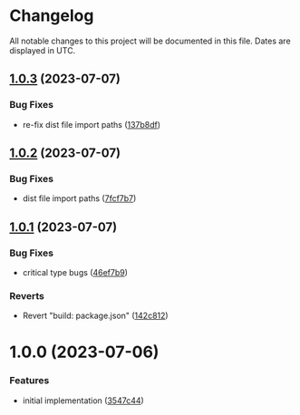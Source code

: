# Changelog
All notable changes to this project will be documented in this file. Dates are displayed in UTC.

## [1.0.3](https://github.com/RebeccaStevens/uom-types/compare/v1.0.2...v1.0.3) (2023-07-07)


### Bug Fixes

* re-fix dist file import paths ([137b8df](https://github.com/RebeccaStevens/uom-types/commit/137b8dff09690891e041be0ff8933e94e10a9451))

## [1.0.2](https://github.com/RebeccaStevens/uom-types/compare/v1.0.1...v1.0.2) (2023-07-07)


### Bug Fixes

* dist file import paths ([7fcf7b7](https://github.com/RebeccaStevens/uom-types/commit/7fcf7b74cbe18dd8ff9c87348294cc1caecd8933))

## [1.0.1](https://github.com/RebeccaStevens/uom-types/compare/v1.0.0...v1.0.1) (2023-07-07)


### Bug Fixes

* critical type bugs ([46ef7b9](https://github.com/RebeccaStevens/uom-types/commit/46ef7b928dbf217bf660af48a560ea7d0759c882))


### Reverts

* Revert "build: package.json" ([142c812](https://github.com/RebeccaStevens/uom-types/commit/142c81245086ff76aa22b477292df70159cd0674))

# 1.0.0 (2023-07-06)


### Features

* initial implementation ([3547c44](https://github.com/RebeccaStevens/uom-types/commit/3547c4483ac747c2884b2284df4b81161ff18ac9))
